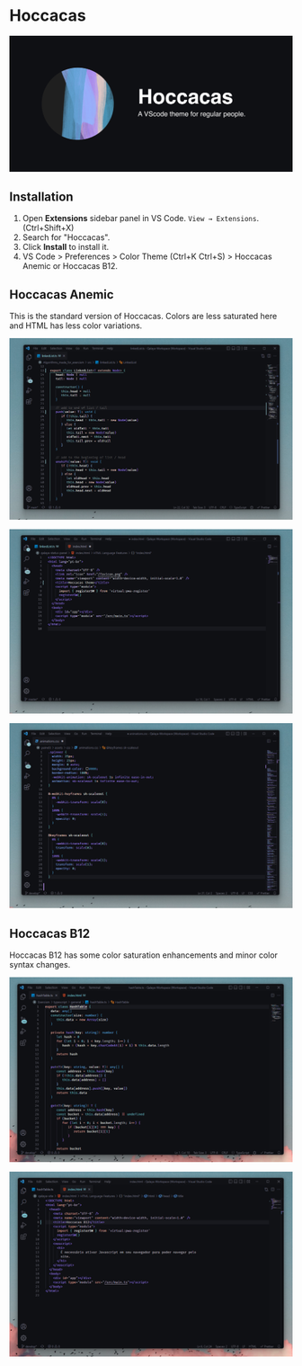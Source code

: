 # Hoccacas

![Hoccacas - A VS Code theme for regular people.](./assets/banner.png)

## Installation

1. Open **Extensions** sidebar panel in VS Code. `View → Extensions`. (Ctrl+Shift+X)
2. Search for "Hoccacas".
3. Click **Install** to install it.
4. VS Code > Preferences > Color Theme (Ctrl+K Ctrl+S) > Hoccacas Anemic or Hoccacas B12.

## Hoccacas Anemic

This is the standard version of Hoccacas. Colors are less saturated here and HTML has less color variations.

![Screenshot em Typescript](./assets/screen-one.png)

![Screenshot em HTML](./assets/screen-two.png)

![Screenshot em CSS](./assets/screen-three.png)

## Hoccacas B12

Hoccacas B12 has some color saturation enhancements and minor color syntax changes.

![B12 Screenshot em typescript](./assets/b12-screen-one.png)

![B12 Screenshot em HTML](./assets/b12-screen-two.png)
